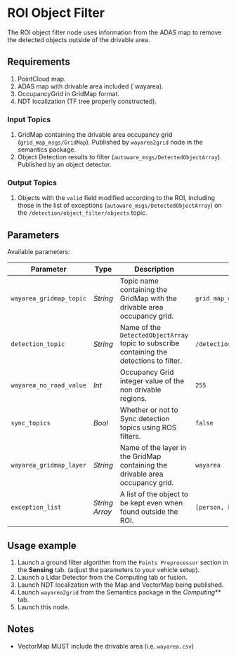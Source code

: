 # ROI Object Filter

The ROI object filter node uses information from the ADAS map to remove the detected objects outside of the drivable area.

## Requirements

1. PointCloud map.
1. ADAS map with drivable area included (`wayarea).
1. OccupancyGrid in GridMap format. 
1. NDT localization (TF tree properly constructed).

### Input Topics
1. GridMap containing the drivable area occupancy grid (`grid_map_msgs/GridMap`). Published by `wayarea2grid` node in the semantics package.
1. Object Detection results to filter (`autoware_msgs/DetectedObjectArray`). Published by an object detector.

### Output Topics
1. Objects with the `valid` field modified according to the ROI, including those in the list of exceptions (`autoware_msgs/DetectedObjectArray`) on the `/detection/object_filter/objects` topic.

## Parameters

Available parameters:

|Parameter| Type| Description|Default|
----------|-----|--------|---|
|`wayarea_gridmap_topic`|*String*|Topic name containing the GridMap with the drivable area occupancy grid.|`grid_map_wayarea`|
|`detection_topic`|*String*|Name of the `DetectedObjectArray` topic to subscribe containing the detections to filter.|`/detection/lidar_detector/objects`|
|`wayarea_no_road_value`|*Int*|Occupancy Grid integer value of the non drivable regions.|`255`|
|`sync_topics`|*Bool*|Whether or not to Sync detection topics using ROS filters.|`false`|
|`wayarea_gridmap_layer`|*String*|Name of the layer in the GridMap containing the drivable area occupancy grid.|`wayarea`|
|`exception_list`|*String Array*|A list of the object to be kept even when found outside the ROI.|`[person, bicycle]`|

## Usage example

1. Launch a ground filter algorithm from the `Points Preprocessor` section in the **Sensing** tab. (adjust the parameters to your vehicle setup).
1. Launch a Lidar Detector from the Computing tab or fusion.
1. Launch NDT localization with the Map and VectorMap being published.
1. Launch `wayarea2grid` from the Semantics package in the  *Computing*** tab.
1. Launch this node.

## Notes

* VectorMap MUST include the drivable area (i.e. `wayarea.csv`)
